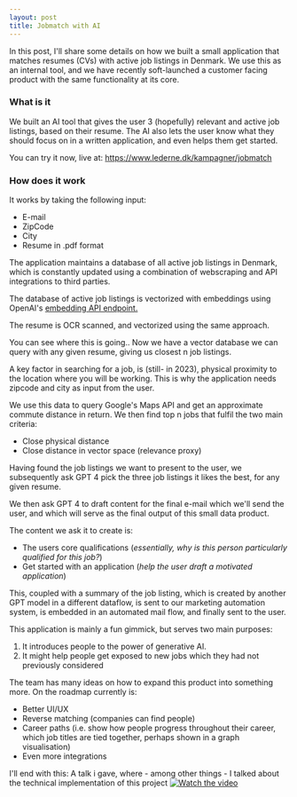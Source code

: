 ```yaml
---
layout: post
title: Jobmatch with AI
---
```


In this post, I'll share some details on how we built a small application that matches resumes (CVs) with active job listings in Denmark. We use this as an internal tool, and we have recently soft-launched a customer facing product with the same functionality at its core.

### What is it
We built an AI tool that gives the user 3 (hopefully) relevant and active job listings, based on their resume. The AI also lets the user know what they should focus on in a written application, and even helps them get started.

You can try it now, live at: https://www.lederne.dk/kampagner/jobmatch

### How does it work
It works by taking the following input:
* E-mail
* ZipCode
* City
* Resume in .pdf format

The application maintains a database of all active job listings in Denmark, which is constantly updated using a combination of webscraping and API integrations to third parties.

The database of active job listings is vectorized with embeddings using OpenAI's [embedding API endpoint.](https://platform.openai.com/docs/api-reference/embeddings)

The resume is OCR scanned, and vectorized using the same approach.

You can see where this is going.. Now we have a vector database we can query with any given resume, giving us closest n job listings.

A key factor in searching for a job, is (still- in 2023), physical proximity to the location where you will be working. This is why the application needs zipcode and city as input from the user.

We use this data to query Google's Maps API and get an approximate commute distance in return. We then find top n jobs that fulfil the two main criteria:

* Close physical distance
* Close distance in vector space (relevance proxy)

Having found the job listings we want to present to the user, we subsequently ask GPT 4 pick the three job listings it likes the best, for any given resume.

We then ask GPT 4 to draft content for the final e-mail which we'll send the user, and which will serve as the final output of this small data product.

The content we ask it to create is:

* The users core qualifications (_essentially, why is this person particularly qualified for this job?_)
* Get started with an application (_help the user draft a motivated application_)

This, coupled with a summary of the job listing, which is created by another GPT model in a different dataflow, is sent to our marketing automation system, is embedded in an automated mail flow, and finally sent to the user.

This application is mainly a fun gimmick, but serves two main purposes:

1) It introduces people to the power of generative AI.
2) It might help people get exposed to new jobs which they had not previously considered

The team has many ideas on how to expand this product into something more. On the roadmap currently is:

* Better UI/UX
* Reverse matching (companies can find people)
* Career paths (i.e. show how people progress throughout their career, which job titles are tied together, perhaps shown in a graph visualisation)
* Even more integrations

I'll end with this: A talk i gave, where - among other things - I talked about the technical implementation of this project [![Watch the video](https://img.youtube.com/vi/0TAvwGoF_Mw/default.jpg)](https://www.youtube.com/watch?v=0TAvwGoF_Mw&start=646)
